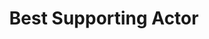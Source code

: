 ---
title: "Best Supporting Actor"
edition: 2019
winner: "Al Pacino"
kind: "actor"
film: the-irishman.md
image: https://m.media-amazon.com/images/M/MV5BMjkxZjQ2MzMtYmU0Yy00NTUzLTljMWQtYzk4ZjRjNTc0YmI5XkEyXkFqcGdeQXVyNjE3NDE2Mzc@._V1_FMjpg_UX1024_.jpg
type: award
weight: 6
---